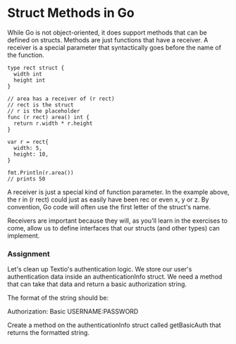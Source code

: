 # Struct Methods in Go

While Go is not object-oriented, it does support methods that can be defined on structs. Methods are just functions that have a receiver. A receiver is a special parameter that syntactically goes before the name of the function.

```
type rect struct {
  width int
  height int
}

// area has a receiver of (r rect)
// rect is the struct
// r is the placeholder
func (r rect) area() int {
  return r.width * r.height
}

var r = rect{
  width: 5,
  height: 10,
}

fmt.Println(r.area())
// prints 50
```

A receiver is just a special kind of function parameter. In the example above, the r in (r rect) could just as easily have been rec or even x, y or z. By convention, Go code will often use the first letter of the struct's name.

Receivers are important because they will, as you'll learn in the exercises to come, allow us to define interfaces that our structs (and other types) can implement.

### Assignment

Let's clean up Textio's authentication logic. We store our user's authentication data inside an authenticationInfo struct. We need a method that can take that data and return a basic authorization string.

The format of the string should be:

Authorization: Basic USERNAME:PASSWORD

Create a method on the authenticationInfo struct called getBasicAuth that returns the formatted string.





